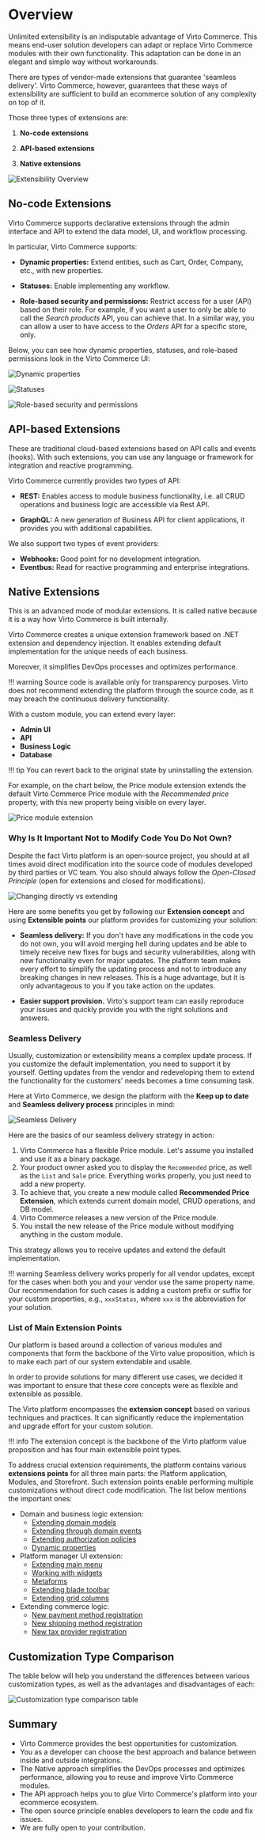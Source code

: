 # Overview

Unlimited extensibility is an indisputable advantage of Virto Commerce. This means end-user solution developers can adapt or replace Virto Commerce modules with their own functionality. This adaptation can be done in an elegant and simple way without workarounds.

There are types of vendor-made extensions that guarantee 'seamless delivery'.  Virto Commerce, however, guarantees that these ways of extensibility are sufficient to build an ecommerce solution of any complexity on top of it.

Those three types of extensions are:
 
1. **No-code extensions** 
 
2. **API-based extensions** 
 
3. **Native extensions** 

![Extensibility Overview](media/01-extensibility-overview.png)

## No-code Extensions

Virto Commerce supports declarative extensions through the admin interface and API to extend the data model, UI, and workflow processing.

In particular, Virto Commerce supports:

+ **Dynamic properties:** Extend entities, such as Cart, Order, Company, etc., with new properties.

+ **Statuses:** Enable implementing any workflow.

+ **Role-based security and permissions:** Restrict access for a user (API) based on their role. For example, if you want a user to only be able to call the *Search products* API, you can achieve that. In a similar way, you can allow a user to have access to the *Orders* API for a specific store, only.

Below, you can see how dynamic properties, statuses, and role-based permissions look in the Virto Commerce UI:

![Dynamic properties](media/02-dynamic-properties.png)

![Statuses](media/03-statuses.png)

![Role-based security and permissions](media/04-role-based-permissions.png)

## API-based Extensions

These are traditional cloud-based extensions based on API calls and events (hooks). With such extensions, you can use any language or framework for integration and reactive programming. 

Virto Commerce currently provides two types of API:

+ **REST:** Enables access to module business functionality, i.e. all CRUD operations and business logic are accessible via Rest API.

+ **GraphQL:** A new generation of Business API for client applications, it provides you with additional capabilities. 

We also support two types of event providers:

+ **Webhooks:** Good point for no development integration.
+ **Eventbus:** Read for reactive programming and enterprise integrations.

## Native Extensions

This is an advanced mode of modular extensions. It is called native because it is a way how Virto Commerce is built internally. 

Virto Commerce creates a unique extension framework based on .NET extension and dependency injection. It enables extending default implementation for the unique needs of each business.

Moreover, it simplifies DevOps processes and optimizes performance.

!!! warning
    Source code is available only for transparency purposes. Virto does not recommend extending the platform through the source code, as it may breach the continuous delivery functionality.

With a custom module, you can extend every layer:

* **Admin UI**
* **API**
* **Business Logic**
* **Database**

!!! tip
    You can revert back to the original state by uninstalling the extension. 

For example, on the chart below, the Price module extension extends the default Virto Commerce Price module with the *Recommended price* property, with this new property being visible on every layer.

![Price module extension](media/05-price-extension-module.png)


### Why Is It Important Not to Modify Code You Do Not Own?

Despite the fact Virto platform is an open-source project, you should at all times avoid direct modification into the source code of modules developed by third parties or VC team. You also should always follow the *Open-Closed Principle* (open for extensions and closed for modifications).

![Changing directly vs extending](media/06-changing-source-code-vs-extending.png) 

Here are some benefits you get by following our **Extension concept** and using **Extensible points** our platform provides for customizing your solution:

+ **Seamless delivery:** If you don't have any modifications in the code you do not own, you will avoid merging hell during updates and be able to timely receive new fixes for bugs and security vulnerabilities, along with new functionality even for major updates. The platform team makes every effort to simplify the updating process and not to introduce any breaking changes in new releases. This is a huge advantage, but it is only advantageous to you if you take action on the updates.

+ **Easier support provision.** Virto's support team can easily reproduce your issues and quickly provide you with the right solutions and answers.

### Seamless Delivery 

Usually, customization or extensibility means a complex update process. If you customize the default implementation, you need to support it by yourself. Getting updates from the vendor and redeveloping them to extend the functionality for the customers' needs becomes a time consuming task.

Here at Virto Commerce, we design the platform with the **Keep up to date** and **Seamless delivery process** principles in mind:

![Seamless Delivery](media/07-seamless-delivery.png)

Here are the basics of our seamless delivery strategy in action:

1. Virto Commerce has a flexible Price module. Let's assume you installed and use it as a binary package.
1. Your product owner asked you to display the `Recommended` price, as well as the `List` and `Sale` price.
Everything works properly, you just need to add a new property.
1. To achieve that, you create a new module called **Recommended Price Extension**, which extends current domain model, CRUD operations, and DB model.
1. Virto Commerce releases a new version of the Price module.
1. You install the new release of the Price module without modifying anything in the custom module.

This strategy allows you to receive updates and extend the default implementation.

!!! warning
    Seamless delivery works properly for all vendor updates, except for the cases when both you and your vendor use the same property name. Our recommendation for such cases is adding a custom prefix or suffix for your custom properties, e.g., `xxxStatus`, where `xxx` is the abbreviation for your solution. 


### List of Main Extension Points

Our platform is based around a collection of various modules and components that form the backbone of the Virto value proposition, which is to make each part of our system extendable and usable.

In order to provide solutions for many different use cases, we decided it was important to ensure that these core concepts were as flexible and extensible as possible.

The Virto platform encompasses the **extension concept** based on various techniques and practices. It can significantly reduce the implementation and upgrade effort for your custom solution.

!!! info
	The extension concept is the backbone of the Virto platform value proposition and has four main extensible point types.

To address crucial extension requirements, the platform contains various **extensions points** for all three main parts: the Platform application, Modules, and Storefront. Such extension points enable performing multiple customizations without direct code modification. The list below mentions the important ones:

* Domain and business logic extension:
    * [Extending domain models](/docs/latest/v2.0/dev_docs/Tutorials-and-How-tos/Tutorials/extending-domain-models/)
    * [Extending through domain events](./docs/v2.0/dev_docs/Fundamentals/Event-Driven-Development/using-events.md)
    * [Extending authorization policies](extending-authorization-policies.md)
    * [Dynamic properties](using-dynamic-properties.md)
* Platform manager UI extension:
    * [Extending main menu](extending-main-menu.md)
    * [Working with widgets](widgets.md)
    * [Metaforms](metaform.md)
    * [Extending blade toolbar](blade-toolbar.md)
    * [Extending grid columns](extending-grid-columns.md)
* Extending commerce logic:
    * [New payment method registration](new-payment-method-registration.md)
    * [New shipping method registration](new-shipping-method-registration.md)
    * [New tax provider registration](new-tax-provider-registration.md)

  
## Customization Type Comparison
The table below will help you understand the differences between various customization types, as well as the advantages and disadvantages of each:

![Customization type comparison table](media/08-customization-type-comparison.png)

## Summary
+ Virto Commerce provides the best opportunities for customization. 
+ You as a developer can choose the best approach and balance between inside and outside integrations.
+ The Native approach simplifies the DevOps processes and optimizes performance, allowing you to reuse and improve Virto Commerce modules.
+ The API approach helps you to *glue* Virto Commerce's platform into your ecommerce ecosystem. 
+ The open source principle enables developers to learn the code and fix issues.
+ We are fully open to your contribution.

